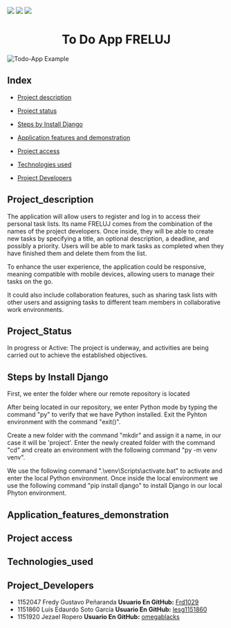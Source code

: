 <p align="left">
   <img src="https://img.shields.io/badge/STATUS-IN%20PROGRESS-green">
   <img src="https://img.shields.io/badge/License-UFPS-red">
   <img src="https://img.shields.io/badge/Python-3.12.2-blue">
   </p>

<h1 align="center"> To Do App FRELUJ </h1>

![Todo-App Example](https://github.com/Frd1029/to_do_app/assets/75369255/5a5849fe-5170-4f8b-83c4-173622ca9b28)

## Index

* [Project description](#Project_description)

* [Project status](#Project_Status)

* [Steps by Install Django](#Steps_by_Install_Django)

* [Application features and demonstration](#Application_features_demonstration)

* [Project access](#Project_access)

* [Technologies used](#Technologies_used)

* [Project Developers](#personas-desarrolladores)

## Project_description

The application will allow users to register and log in to access their personal task lists. Its name FRELUJ comes from the combination of the names of the project developers.
Once inside, they will be able to create new tasks by specifying a title, an optional description, a deadline, and possibly a priority.
Users will be able to mark tasks as completed when they have finished them and delete them from the list.

To enhance the user experience, the application could be responsive, meaning compatible with mobile devices, allowing users to manage their tasks on the go.

It could also include collaboration features, such as sharing task lists with other users and assigning tasks to different team members in collaborative work environments.

## Project_Status

In progress or Active: The project is underway, and activities are being carried out to achieve the established objectives.

## Steps by Install Django

First, we enter the folder where our remote repository is located

After being located in our repository, we enter Python mode by typing the command "py" to verify that we have Python installed. Exit the Pyhton environment with the command "exit()".

Create a new folder with the command "mkdir" and assign it a name, in our case it will be 'project'. Enter the newly created folder with the command "cd" and create an environment with the following command "py -m venv venv".

We use the following command ".\venv\Scripts\activate.bat" to activate and enter the local Python environment. Once inside the local environment we use the following command "pip install django" to install Django in our local Phyton environment.

## Application_features_demonstration

## Project access

## Technologies_used

## Project_Developers

- 1152047 Fredy Gustavo Peñaranda 
    **Usuario En GitHub:** [Frd1029](https://github.com/Frd1029)
- 1151860 Luis Edaurdo Soto García 
    **Usuario En GitHub:** [lesg1151860](https://github.com/lesg1151860)
- 1151920 Jezael Ropero 
    **Usuario En GitHub:** [omegablacks](https://github.com/omegablacks)
